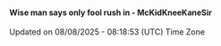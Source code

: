 #### Wise man says only fool rush in - McKidKneeKaneSir
Updated on 08/08/2025 - 08:18:53 (UTC) Time Zone

